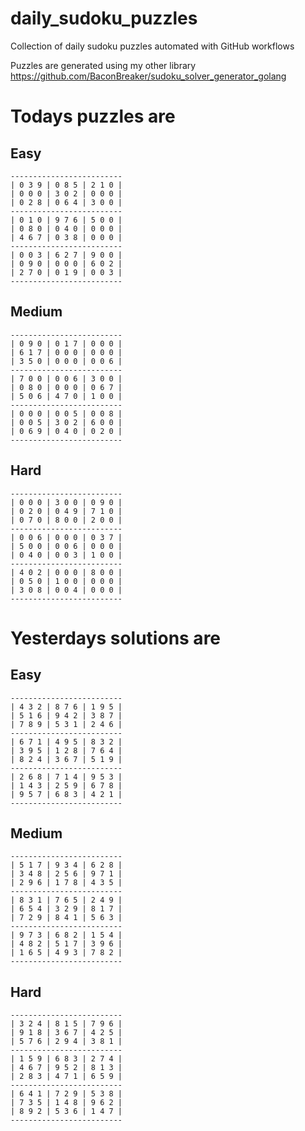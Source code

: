 
# daily_sudoku_puzzles 

Collection of daily sudoku puzzles automated with GitHub workflows 

Puzzles are generated using my other library https://github.com/BaconBreaker/sudoku_solver_generator_golang 
 

# Todays puzzles are 

## Easy 

```
-------------------------
| 0 3 9 | 0 8 5 | 2 1 0 | 
| 0 0 0 | 3 0 2 | 0 0 0 | 
| 0 2 8 | 0 6 4 | 3 0 0 | 
-------------------------
| 0 1 0 | 9 7 6 | 5 0 0 | 
| 0 8 0 | 0 4 0 | 0 0 0 | 
| 4 6 7 | 0 3 8 | 0 0 0 | 
-------------------------
| 0 0 3 | 6 2 7 | 9 0 0 | 
| 0 9 0 | 0 0 0 | 6 0 2 | 
| 2 7 0 | 0 1 9 | 0 0 3 | 
-------------------------
```
## Medium 

```
-------------------------
| 0 9 0 | 0 1 7 | 0 0 0 | 
| 6 1 7 | 0 0 0 | 0 0 0 | 
| 3 5 0 | 0 0 0 | 0 0 6 | 
-------------------------
| 7 0 0 | 0 0 6 | 3 0 0 | 
| 0 8 0 | 0 0 0 | 0 6 7 | 
| 5 0 6 | 4 7 0 | 1 0 0 | 
-------------------------
| 0 0 0 | 0 0 5 | 0 0 8 | 
| 0 0 5 | 3 0 2 | 6 0 0 | 
| 0 6 9 | 0 4 0 | 0 2 0 | 
-------------------------
```
## Hard 

```
-------------------------
| 0 0 0 | 3 0 0 | 0 9 0 | 
| 0 2 0 | 0 4 9 | 7 1 0 | 
| 0 7 0 | 8 0 0 | 2 0 0 | 
-------------------------
| 0 0 6 | 0 0 0 | 0 3 7 | 
| 5 0 0 | 0 0 6 | 0 0 0 | 
| 0 4 0 | 0 0 3 | 1 0 0 | 
-------------------------
| 4 0 2 | 0 0 0 | 8 0 0 | 
| 0 5 0 | 1 0 0 | 0 0 0 | 
| 3 0 8 | 0 0 4 | 0 0 0 | 
-------------------------
```
# Yesterdays solutions are 

## Easy 

```
-------------------------
| 4 3 2 | 8 7 6 | 1 9 5 | 
| 5 1 6 | 9 4 2 | 3 8 7 | 
| 7 8 9 | 5 3 1 | 2 4 6 | 
-------------------------
| 6 7 1 | 4 9 5 | 8 3 2 | 
| 3 9 5 | 1 2 8 | 7 6 4 | 
| 8 2 4 | 3 6 7 | 5 1 9 | 
-------------------------
| 2 6 8 | 7 1 4 | 9 5 3 | 
| 1 4 3 | 2 5 9 | 6 7 8 | 
| 9 5 7 | 6 8 3 | 4 2 1 | 
-------------------------
```
## Medium 

```
-------------------------
| 5 1 7 | 9 3 4 | 6 2 8 | 
| 3 4 8 | 2 5 6 | 9 7 1 | 
| 2 9 6 | 1 7 8 | 4 3 5 | 
-------------------------
| 8 3 1 | 7 6 5 | 2 4 9 | 
| 6 5 4 | 3 2 9 | 8 1 7 | 
| 7 2 9 | 8 4 1 | 5 6 3 | 
-------------------------
| 9 7 3 | 6 8 2 | 1 5 4 | 
| 4 8 2 | 5 1 7 | 3 9 6 | 
| 1 6 5 | 4 9 3 | 7 8 2 | 
-------------------------
```
## Hard 

```
-------------------------
| 3 2 4 | 8 1 5 | 7 9 6 | 
| 9 1 8 | 3 6 7 | 4 2 5 | 
| 5 7 6 | 2 9 4 | 3 8 1 | 
-------------------------
| 1 5 9 | 6 8 3 | 2 7 4 | 
| 4 6 7 | 9 5 2 | 8 1 3 | 
| 2 8 3 | 4 7 1 | 6 5 9 | 
-------------------------
| 6 4 1 | 7 2 9 | 5 3 8 | 
| 7 3 5 | 1 4 8 | 9 6 2 | 
| 8 9 2 | 5 3 6 | 1 4 7 | 
-------------------------
```
